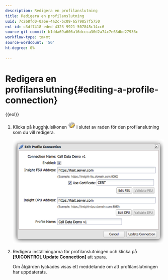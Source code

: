 ```yaml
---
description: Redigera en profilanslutning
title: Redigera en profilanslutning
uuid: 7c268fd0-0a6e-4a2c-bc09-6579857f5750
exl-id: c3df7418-eded-4323-9921-507845c14cc6
source-git-commit: b1dda69a606a16dccca30d2a74c7e63dbd27936c
workflow-type: tm+mt
source-wordcount: '56'
ht-degree: 0%

---
```


# Redigera en profilanslutning{#editing-a-profile-connection}

{{eol}}

1. Klicka på kugghjulsikonen ![](assets/edit_icon.png) i slutet av raden för den profilanslutning som du vill redigera.

   ![](assets/edit_profile_connection.png)

1. Redigera inställningarna för profilanslutningen och klicka på **[!UICONTROL Update Connection]** att spara.

   Om åtgärden lyckades visas ett meddelande om att profilanslutningen har uppdaterats.
